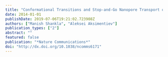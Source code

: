 ```yaml
---
title: "Conformational Transitions and Stop-and-Go Nanopore Transport of Single-Stranded DNA on Charged Graphene"
date: 2014-01-01
publishDate: 2019-07-06T19:21:02.723908Z
authors: ["Manish Shankla", "Aleksei Aksimentiev"]
publication_types: ["2"]
abstract: ""
featured: false
publication: "*Nature Communications*"
doi: "http://dx.doi.org/10.1038/ncomms6171"
---
```


